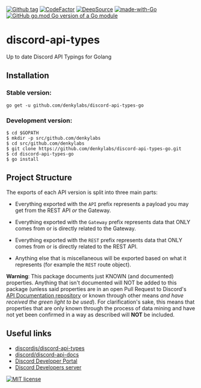 [![Github tag](https://badgen.net/github/tag/denkylabs/discord-api-types-go)](https://github.com/denkylabs/discord-api-types-go/tags/) [![CodeFactor](https://www.codefactor.io/repository/github/denkylabs/discord-api-types-go/badge)](https://www.codefactor.io/repository/github/denkylabs/discord-api-types-go) [![DeepSource](https://deepsource.io/gh/denkylabs/discord-api-types-go.svg/?label=active+issues&show_trend=true&token=-7FwA0KciBj7gHuWLxwqoHPl)](https://deepsource.io/gh/denkylabs/discord-api-types-go/?ref=repository-badge) [![made-with-Go](https://img.shields.io/badge/Made%20with-Go-1f425f.svg)](https://go.dev/) [![GitHub go.mod Go version of a Go module](https://img.shields.io/github/go-mod/go-version/denkylabs/discord-api-types-go.svg)](https://github.com/denkylabs/discord-api-types-go)

# discord-api-types
Up to date Discord API Typings for Golang

## Installation
### Stable version:
```sh-session
go get -u github.com/denkylabs/discord-api-types-go
```

### Development version:
```sh-session
$ cd $GOPATH
$ mkdir -p src/github.com/denkylabs
$ cd src/github.com/denkylabs
$ git clone https://github.com/denkylabs/discord-api-types-go.git
$ cd discord-api-types-go
$ go install
```

## Project Structure

The exports of each API version is split into three main parts:

- Everything exported with the `API` prefix represents a payload you may get from the REST API _or_ the Gateway.

- Everything exported with the `Gateway` prefix represents data that ONLY comes from or is directly related to the Gateway.

- Everything exported with the `REST` prefix represents data that ONLY comes from or is directly related to the REST API.

- Anything else that is miscellaneous will be exported based on what it represents (for example the `REST` route object).

**Warning**: This package documents just KNOWN (and documented) properties. Anything that isn't documented will NOT be added to this package (unless said properties are in an open Pull Request to Discord's [API Documentation repository](https://github.com/discord/discord-api-docs) or known through other means _and have received the green light to be used_). For clarification's sake, this means that properties that are only known through the process of data mining and have not yet been confirmed in a way as described will **NOT** be included.

## Useful links

- [discordjs/discord-api-types](https://github.com/discordjs/discord-api-types/)
- [discord/discord-api-docs](https://github.com/discord/discord-api-docs/)
- [Discord Developer Portal](https://discord.com/developers/docs/intro)
- [Discord Developers server](https://discord.gg/discord-developers)

[![MIT license](https://img.shields.io/badge/License-MIT-blue.svg)](https://lbesson.mit-license.org/)
